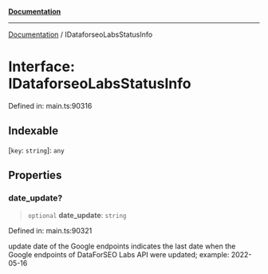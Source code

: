 [**Documentation**](../README.md)

***

[Documentation](../README.md) / IDataforseoLabsStatusInfo

# Interface: IDataforseoLabsStatusInfo

Defined in: main.ts:90316

## Indexable

\[`key`: `string`\]: `any`

## Properties

### date\_update?

> `optional` **date\_update**: `string`

Defined in: main.ts:90321

update date of the Google endpoints
indicates the last date when the Google endpoints of DataForSEO Labs API were updated;
example:
2022-05-16
